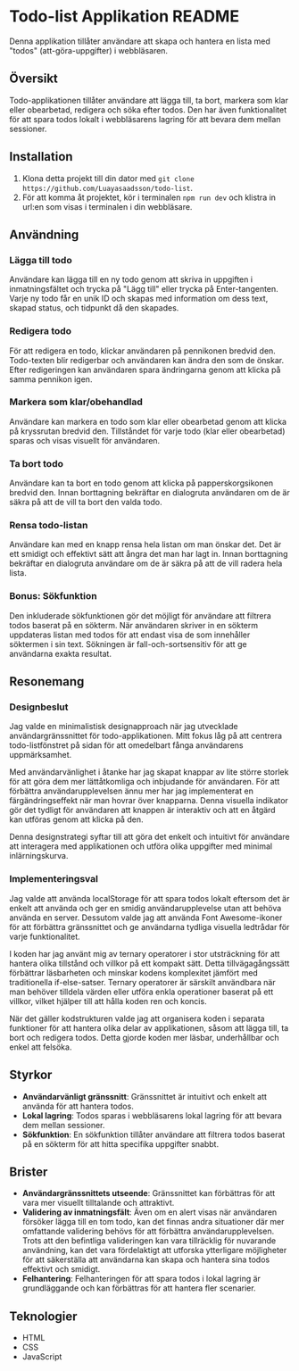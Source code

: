 # Todo-list Applikation README

Denna applikation tillåter användare att skapa och hantera en lista med "todos" (att-göra-uppgifter) i webbläsaren.

## Översikt
Todo-applikationen tillåter användare att lägga till, ta bort, markera som klar eller obearbetad, redigera och söka efter todos. Den har även funktionalitet för att spara todos lokalt i webbläsarens lagring för att bevara dem mellan sessioner.

## Installation

1. Klona detta projekt till din dator med `git clone https://github.com/Luayasaadsson/todo-list`.
2. För att komma åt projektet, kör i terminalen `npm run dev` och klistra in url:en som visas i terminalen i din webbläsare.

## Användning

### Lägga till todo

Användare kan lägga till en ny todo genom att skriva in uppgiften i inmatningsfältet och trycka på "Lägg till" eller trycka på Enter-tangenten. Varje ny todo får en unik ID och skapas med information om dess text, skapad status, och tidpunkt då den skapades.

### Redigera todo

För att redigera en todo, klickar användaren på pennikonen bredvid den. Todo-texten blir redigerbar och användaren kan ändra den som de önskar. Efter redigeringen kan användaren spara ändringarna genom att klicka på samma pennikon igen.

### Markera som klar/obehandlad

Användare kan markera en todo som klar eller obearbetad genom att klicka på kryssrutan bredvid den. Tillståndet för varje todo (klar eller obearbetad) sparas och visas visuellt för användaren.

### Ta bort todo

Användare kan ta bort en todo genom att klicka på papperskorgsikonen bredvid den. Innan borttagning bekräftar en dialogruta användaren om de är säkra på att de vill ta bort den valda todo.

### Rensa todo-listan

Användare kan med en knapp rensa hela listan om man önskar det. Det är ett smidigt och effektivt sätt att ångra det man har lagt in. Innan borttagning bekräftar en dialogruta användare om de är säkra på att de vill radera hela lista.

### Bonus: Sökfunktion

Den inkluderade sökfunktionen gör det möjligt för användare att filtrera todos baserat på en sökterm. När användaren skriver in en sökterm uppdateras listan med todos för att endast visa de som innehåller söktermen i sin text. Sökningen är fall-och-sortsensitiv för att ge användarna exakta resultat.

## Resonemang

### Designbeslut

Jag valde en minimalistisk designapproach när jag utvecklade användargränssnittet för todo-applikationen. Mitt fokus låg på att centrera todo-listfönstret på sidan för att omedelbart fånga användarens uppmärksamhet.

Med användarvänlighet i åtanke har jag skapat knappar av lite större storlek för att göra dem mer lättåtkomliga och inbjudande för användaren. För att förbättra användarupplevelsen ännu mer har jag implementerat en färgändringseffekt när man hovrar över knapparna. Denna visuella indikator gör det tydligt för användaren att knappen är interaktiv och att en åtgärd kan utföras genom att klicka på den.

Denna designstrategi syftar till att göra det enkelt och intuitivt för användare att interagera med applikationen och utföra olika uppgifter med minimal inlärningskurva.

### Implementeringsval

Jag valde att använda localStorage för att spara todos lokalt eftersom det är enkelt att använda och ger en smidig användarupplevelse utan att behöva använda en server. Dessutom valde jag att använda Font Awesome-ikoner för att förbättra gränssnittet och ge användarna tydliga visuella ledtrådar för varje funktionalitet.

I koden har jag använt mig av ternary operatorer i stor utsträckning för att hantera olika tillstånd och villkor på ett kompakt sätt. Detta tillvägagångssätt förbättrar läsbarheten och minskar kodens komplexitet jämfört med traditionella if-else-satser. Ternary operatorer är särskilt användbara när man behöver tilldela värden eller utföra enkla operationer baserat på ett villkor, vilket hjälper till att hålla koden ren och koncis.

När det gäller kodstrukturen valde jag att organisera koden i separata funktioner för att hantera olika delar av applikationen, såsom att lägga till, ta bort och redigera todos. Detta gjorde koden mer läsbar, underhållbar och enkel att felsöka.

## Styrkor

- **Användarvänligt gränssnitt**: Gränssnittet är intuitivt och enkelt att använda för att hantera todos.
- **Lokal lagring**: Todos sparas i webbläsarens lokal lagring för att bevara dem mellan sessioner.
- **Sökfunktion**: En sökfunktion tillåter användare att filtrera todos baserat på en sökterm för att hitta specifika uppgifter snabbt.

## Brister

- **Användargränssnittets utseende**: Gränssnittet kan förbättras för att vara mer visuellt tilltalande och attraktivt.
- **Validering av inmatningsfält**: Även om en alert visas när användaren försöker lägga till en tom todo, kan det finnas andra situationer där mer omfattande validering behövs för att förbättra användarupplevelsen. Trots att den befintliga valideringen kan vara tillräcklig för nuvarande användning, kan det vara fördelaktigt att utforska ytterligare möjligheter för att säkerställa att användarna kan skapa och hantera sina todos effektivt och smidigt.
- **Felhantering**: Felhanteringen för att spara todos i lokal lagring är grundläggande och kan förbättras för att hantera fler scenarier.

## Teknologier

- HTML
- CSS
- JavaScript










